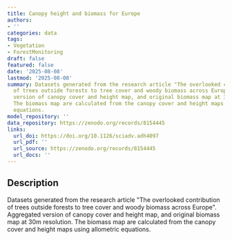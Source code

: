 ```yaml
---
title: Canopy height and biomass for Europe
authors:
- ''
categories: data
tags:
- Vegetation
- ForestMonitoring
draft: false
featured: false
date: '2025-08-08'
lastmod: '2025-08-08'
summary: Datasets generated from the research article "The overlooked contribution
  of trees outside forests to tree cover and woody biomass across Europe". Aggregated
  version of canopy cover and height map, and original biomass map at 30m resolution.
  The biomass map are calculated from the canopy cover and height maps using allometric
  equations.
model_repository: ''
data_repository: https://zenodo.org/records/8154445
links:
  url_doi: https://doi.org/10.1126/sciadv.adh4097
  url_pdf: ''
  url_source: https://zenodo.org/records/8154445
  url_docs: ''
---
```


## Description

Datasets generated from the research article "The overlooked contribution of trees outside forests to tree cover and woody biomass across Europe". Aggregated version of canopy cover and height map, and original biomass map at 30m resolution. The biomass map are calculated from the canopy cover and height maps using allometric equations.

